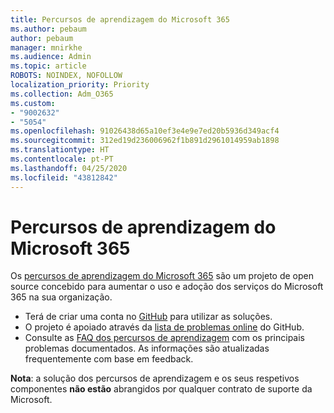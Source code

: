 ```yaml
---
title: Percursos de aprendizagem do Microsoft 365
ms.author: pebaum
author: pebaum
manager: mnirkhe
ms.audience: Admin
ms.topic: article
ROBOTS: NOINDEX, NOFOLLOW
localization_priority: Priority
ms.collection: Adm_O365
ms.custom:
- "9002632"
- "5054"
ms.openlocfilehash: 91026438d65a10ef3e4e9e7ed20b5936d349acf4
ms.sourcegitcommit: 312ed19d236006962f1b891d2961014959ab1898
ms.translationtype: HT
ms.contentlocale: pt-PT
ms.lasthandoff: 04/25/2020
ms.locfileid: "43812842"
---
```

# <a name="microsoft-365-learning-pathways"></a>Percursos de aprendizagem do Microsoft 365

Os [percursos de aprendizagem do Microsoft 365](https://docs.microsoft.com/office365/customlearning/) são um projeto de open source concebido para aumentar o uso e adoção dos serviços do Microsoft 365 na sua organização.

- Terá de criar uma conta no [GitHub](http://aka.ms/joingithub) para utilizar as soluções.
- O projeto é apoiado através da [lista de problemas online](https://aka.ms/CustomLearningHelp) do GitHub.
- Consulte as [FAQ dos percursos de aprendizagem](https://docs.microsoft.com/office365/customlearning/faq) com os principais problemas documentados. As informações são atualizadas frequentemente com base em feedback.

**Nota**: a solução dos percursos de aprendizagem e os seus respetivos componentes **não estão** abrangidos por qualquer contrato de suporte da Microsoft.
